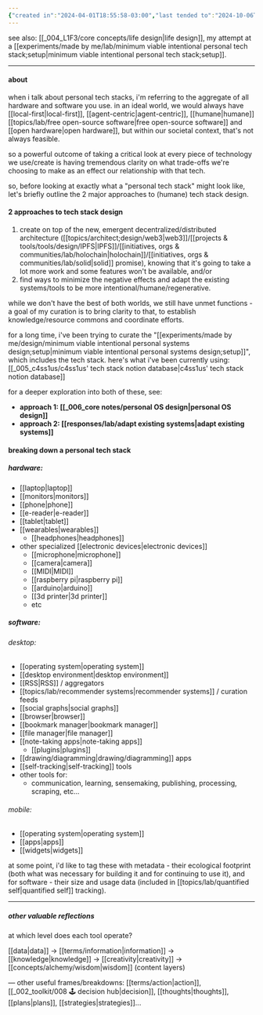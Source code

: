 ```yaml
---
{"created in":"2024-04-01T18:55:58-03:00","last tended to":"2024-10-06T02:50:36-03:00","aliases":["personal tech stacks"],"tags":["concept","design","lab","alchemy","art","player","🌿","tier1"],"notestage":["🌿"],"dg-publish":true,"relevancescore":92,"created":"2024-04-01T18:55:58.519-03:00","updated":"2024-12-28T18:21:25.407-03:00","permalink":"/concepts/design/personal-tech-stack/","dgPassFrontmatter":true}
---
```


see also: [[_004_L1F3/core concepts/life design\|life design]], my attempt at a [[experiments/made by me/lab/minimum viable intentional personal tech stack;setup\|minimum viable intentional personal tech stack;setup]].

---
#### about

when i talk about personal tech stacks, i'm referring to the aggregate of all hardware and software you use. in an ideal world, we would always have [[local-first\|local-first]], [[agent-centric\|agent-centric]], [[humane\|humane]] [[topics/lab/free open-source software\|free open-source software]] and [[open hardware\|open hardware]], but within our societal context, that's not always feasible.

so a powerful outcome of taking a critical look at every piece of technology we use/create is having tremendous clarity on what trade-offs we're choosing to make as an effect our relationship with that tech.

so, before looking at exactly what a "personal tech stack" might look like, let's briefly outline the 2 major approaches to (humane) tech stack design.

#### 2 approaches to tech stack design

1) create on top of the new, emergent decentralized/distributed architecture ([[topics/architect;design/web3\|web3]]/[[projects & tools/tools/design/IPFS\|IPFS]]/[[initiatives, orgs & communities/lab/holochain\|holochain]]/[[initiatives, orgs & communities/lab/solid\|solid]] promise), knowing that it's going to take a lot more work and some features won't be available, and/or
2) find ways to minimize the negative effects and adapt the existing systems/tools to be more intentional/humane/regenerative.

while we don't have the best of both worlds, we still have unmet functions - a goal of my curation is to bring clarity to that, to establish knowledge/resource commons and coordinate efforts.

for a long time, i've been trying to curate the "[[experiments/made by me/design/minimum viable intentional personal systems design;setup\|minimum viable intentional personal systems design;setup]]", which includes the tech stack. here's what i've been currently using: [[_005_c4ss1us/c4ss1us' tech stack notion database\|c4ss1us' tech stack notion database]]

for a deeper exploration into both of these, see:

- **approach 1: [[_006_core notes/personal OS design\|personal OS design]]**
- **approach 2: [[responses/lab/adapt existing systems\|adapt existing systems]]**

#### breaking down a personal tech stack
##### hardware:

- [[laptop\|laptop]]
- [[monitors\|monitors]]
- [[phone\|phone]]
- [[e-reader\|e-reader]]
- [[tablet\|tablet]]
- [[wearables\|wearables]]
	- [[headphones\|headphones]]
- other specialized [[electronic devices\|electronic devices]]
	- [[microphone\|microphone]]
	- [[camera\|camera]]
	- [[MIDI\|MIDI]]
	- [[raspberry pi\|raspberry pi]]
	- [[arduino\|arduino]]
	- [[3d printer\|3d printer]]
	- etc

##### software:

###### desktop:
- [[operating system\|operating system]]
- [[desktop environment\|desktop environment]]
- [[RSS\|RSS]] / aggregators
- [[topics/lab/recommender systems\|recommender systems]] / curation feeds
- [[social graphs\|social graphs]]
- [[browser\|browser]]
- [[bookmark manager\|bookmark manager]]
- [[file manager\|file manager]]
- [[note-taking apps\|note-taking apps]]
	+ [[plugins\|plugins]]
- [[drawing/diagramming\|drawing/diagramming]] apps
- [[self-tracking\|self-tracking]] tools
- other tools for:
	- communication, learning, sensemaking, publishing, processing, scraping, etc...
###### mobile:

- [[operating system\|operating system]]
- [[apps\|apps]]
- [[widgets\|widgets]]

at some point, i'd like to tag these with metadata - their ecological footprint (both what was necessary for building it and for continuing to use it), and for software - their size and usage data (included in [[topics/lab/quantified self\|quantified self]] tracking).

---

##### other valuable reflections

at which level does each tool operate?

[[data\|data]] -> [[terms/information\|information]] -> [[knowledge\|knowledge]] -> [[creativity\|creativity]] -> [[concepts/alchemy/wisdom\|wisdom]] (content layers)

— other useful frames/breakdowns: [[terms/action\|action]], [[_002_toolkit/008 🕹 decision hub\|decision]], [[thoughts\|thoughts]], [[plans\|plans]], [[strategies\|strategies]]...